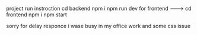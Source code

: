 
project run instroction 
cd backend 
npm i
npm run dev 
for frontend ---> 
 cd frontend
npm i
npm start

sorry for delay responce i wase busy in my office work and some css issue 

